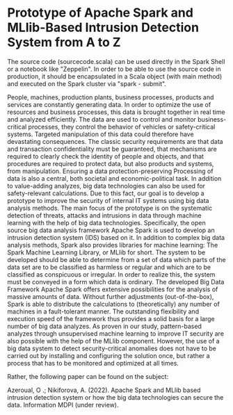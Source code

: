 # Prototype of Apache Spark and MLlib-Based Intrusion Detection System from A to Z
The source code (sourcecode.scala) can be used directly in the Spark Shell or a notebook like "Zeppelin". In order to be able to use the source code in production, it should be encapsulated in a Scala object (with main method) and executed on the Spark cluster via "spark - submit".





People, machines, production plants, business processes, products and services are constantly generating data. In order to optimize the use of resources and business processes, this data is brought together in real time and analyzed efficiently. The data are used to control and monitor business-critical processes, they control the behavior of vehicles or safety-critical systems. Targeted manipulation of this data could therefore have devastating consequences. The classic security requirements are that data and transaction confidentiality must be guaranteed, that mechanisms are required to clearly check the identity of people and objects, and that procedures are required to protect data, but also products and systems, from manipulation. Ensuring a data protection-preserving
Processing of data is also a central, both societal and economic-political task.
In addition to value-adding analyzes, big data technologies can also be used for safety-relevant calculations. Due to this fact, our goal is to develop a prototype to improve the security of internal IT systems using big data analysis methods. The main focus of the prototype is on the systematic detection of threats, attacks and intrusions in data through machine learning with the help of big data technologies. Specifically, the open source big data analysis framework Apache Spark is used to develop an intrusion detection system (IDS) based on it. In addition to complex big data analysis methods, Spark also provides libraries for machine learning: The Spark Machine Learning Library, or MLlib for short. The system to be developed should be able to determine from a set of data which parts of the data set are to be classified as harmless or regular and which are to be classified as conspicuous or irregular. In order to realize this, the system must be conveyed in a form which data is ordinary.
The developed Big Data Framework Apache Spark offers extensive possibilities for the analysis of massive amounts of data. Without further adjustments (out-of-the-box), Spark is able to distribute the calculations to (theoretically) any number of machines in a fault-tolerant manner. The outstanding flexibility and execution speed of the framework thus provides a solid basis for a large number of big data analyzes. As proven in our study, pattern-based analyzes through unsupervised machine learning to improve IT security are also possible with the help of the MLlib component. However, the use of a big data system to detect security-critical anomalies does not have to be carried out by installing and configuring the solution once, but rather a process that has to be monitored and optimized at all times.

Rather, the following paper can be found on the subject:

Azeroual, O .; Nikiforova, A. (2022). Apache Spark and MLlib based intrusion detection system or how the big data technologies can secure the data. Information MDPI (under review). 
